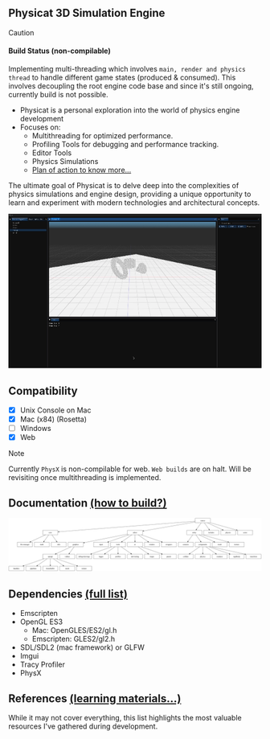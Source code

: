## Physicat 3D Simulation Engine

> [!CAUTION]
> #### Build Status (non-compilable)
> Implementing multi-threading which involves `main, render and physics thread` to
> handle different game states (produced & consumed).
> This involves decoupling the root engine code base and since it's still ongoing,
> currently build is not possible.

- Physicat is a personal exploration into the world of physics engine development
- Focuses on:
  - Multithreading for optimized performance.
  - Profiling Tools for debugging and performance tracking.
  - Editor Tools
  - Physics Simulations
  - [Plan of action to know more...](markdowns/plan_of_action.md)

The ultimate goal of Physicat is to delve deep into the 
complexities of physics simulations and engine design,
providing a unique opportunity to learn and experiment 
with modern technologies and architectural concepts.

<img src="screenshots/engine_v3.gif" width="700">

## Compatibility 
- [x] Unix Console on Mac
- [x] Mac (x84) (Rosetta)
- [ ] Windows
- [x] Web

> [!NOTE]
> Currently `PhysX` is non-compilable for web. `Web builds` are on halt.
> Will be revisiting once multithreading is implemented.

## Documentation [(how to build?)](markdowns/how_to_build.md)
<img src="screenshots/directory-diagram.png">

## Dependencies [(full list)](markdowns/dependencies.md)
- Emscripten
- OpenGL ES3
  - Mac: OpenGLES/ES2/gl.h
  - Emscripten: GLES2/gl2.h
- SDL/SDL2 (mac framework) or GLFW
- Imgui
- Tracy Profiler
- PhysX

## References [(learning materials...)](markdowns/references.md)
While it may not cover everything, this list highlights the most valuable 
resources I've gathered during development.